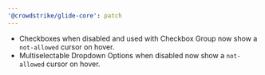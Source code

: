 ```yaml
---
'@crowdstrike/glide-core': patch
---
```


- Checkboxes when disabled and used with Checkbox Group now show a `not-allowed` cursor on hover.
- Multiselectable Dropdown Options when disabled now show a `not-allowed` cursor on hover.

